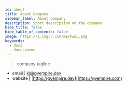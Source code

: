 ```yaml
---
id: about
title: About Company
sidebar_label: About Company
description: Short description on the company
hide_title: false
hide_table_of_contents: false
image: https://i.imgur.com/mErPwqL.png
keywords:
  - docs
  - docusaurus
---
```


> company tagline

- email | kj@gvempire.dev
- website | [https://gvempire.dev](https://gvempire.com)
